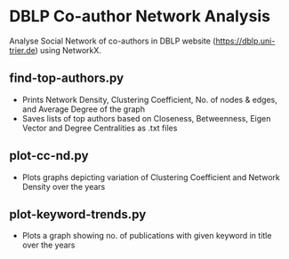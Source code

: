 # DBLP Co-author Network Analysis

Analyse Social Network of co-authors in DBLP website (https://dblp.uni-trier.de) using NetworkX.

## find-top-authors.py

* Prints Network Density, Clustering Coefficient, No. of nodes & edges, and Average Degree of the graph
* Saves lists of top authors based on Closeness, Betweenness, Eigen Vector and Degree Centralities as .txt files

## plot-cc-nd.py

* Plots graphs depicting variation of Clustering Coefficient and Network Density over the years

## plot-keyword-trends.py

* Plots a graph showing no. of publications with given keyword in title over the years

